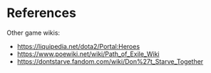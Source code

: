 


# References

Other game wikis:
- https://liquipedia.net/dota2/Portal:Heroes
- https://www.poewiki.net/wiki/Path_of_Exile_Wiki
- https://dontstarve.fandom.com/wiki/Don%27t_Starve_Together